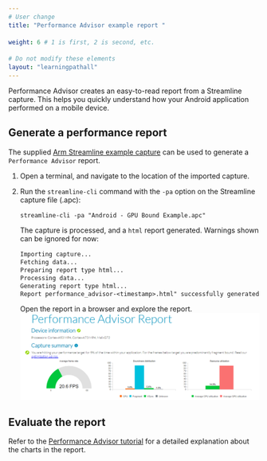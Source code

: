 ```yaml
---
# User change
title: "Performance Advisor example report "

weight: 6 # 1 is first, 2 is second, etc.

# Do not modify these elements
layout: "learningpathall"
---
```

Performance Advisor creates an easy-to-read report from a Streamline capture. This helps you quickly understand how your Android application performed on a mobile device.

## Generate a performance report

The supplied [Arm Streamline example capture](../streamline_example) can be used to generate a `Performance Advisor` report.

1. Open a terminal, and navigate to the location of the imported capture.

1. Run the `streamline-cli` command with the `-pa` option on the Streamline capture file (.apc):
    ```command
    streamline-cli -pa "Android - GPU Bound Example.apc"
    ```
    The capture is processed, and a `html` report generated. Warnings shown can be ignored for now:
    ```output
    Importing capture...
    Fetching data...
    Preparing report type html...
    Processing data...
    Generating report type html...
    Report performance_advisor-<timestamp>.html" successfully generated
    ```
    Open the report in a browser and explore the report.
    ![Performance Advisor #center](images/pa.png "Performance Advisor report")

## Evaluate the report

Refer to the [Performance Advisor tutorial](https://developer.arm.com/documentation/102478/latest/Example-Performance-Advisor-report) for a detailed explanation about the charts in the report.
